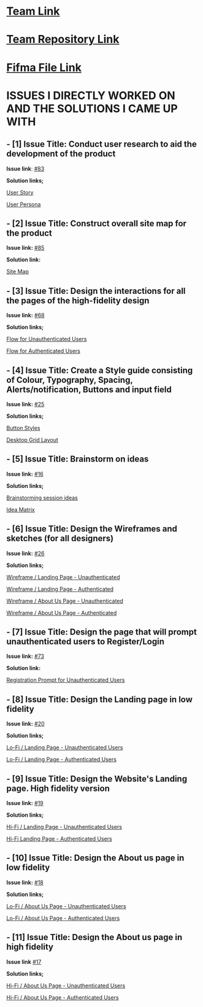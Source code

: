 # [Team Link](https://github.com/orgs/zuri-training/teams/team-100_animalib)
# [Team Repository Link](https://github.com/zuri-training/Team-100_AnimaLib)
# [Fifma File Link](https://www.figma.com/file/geVVxVXdwWMVx8BOCfASZV/Team-100_AnimaLib.?node-id=2712%3A29511)


# ISSUES I DIRECTLY WORKED ON AND THE SOLUTIONS I CAME UP WITH

## - [1] Issue Title: Conduct user research to aid the development of the product

**Issue link**: [#83](https://github.com/zuri-training/Team-100_AnimaLib/issues/83)

**Solution links;** 

[User Story](https://www.figma.com/file/VLaolzmNxT8lx7uBMsYVMz/Team-100_AnimaLib?node-id=2712%3A62896)

[User Persona](https://www.figma.com/file/VLaolzmNxT8lx7uBMsYVMz/Team-100_AnimaLib?node-id=2880%3A29147)


## - [2] Issue Title: Construct overall site map for the product

**Issue link:** [#85](https://github.com/zuri-training/Team-100_AnimaLib/issues/85) 

**Solution link:** 

[Site Map](https://www.figma.com/file/VLaolzmNxT8lx7uBMsYVMz/Team-100_AnimaLib?node-id=2730%3A47580)


## - [3] Issue Title: Design the interactions for all the pages of the high-fidelity design

**Issue link:** [#68](https://github.com/zuri-training/Team-100_AnimaLib/issues/68)

**Solution links;**

[Flow for Unauthenticated Users](https://www.figma.com/proto/VLaolzmNxT8lx7uBMsYVMz/Team-100_AnimaLib?node-id=2712%3A29511&viewport=704%2C167%2C0.02&scaling=scale-down&starting-point-node-id=2712%3A88887&show-proto-sidebar=1)

[Flow for Authenticated Users](https://www.figma.com/proto/VLaolzmNxT8lx7uBMsYVMz/Team-100_AnimaLib?node-id=2712%3A29511&viewport=704%2C167%2C0.02&scaling=scale-down&starting-point-node-id=2712%3A87770&show-proto-sidebar=1)


## - [4] Issue Title: Create a Style guide consisting of Colour, Typography, Spacing, Alerts/notification, Buttons and input field

**Issue link:** [#25](https://github.com/zuri-training/Team-100_AnimaLib/issues/25)

**Solution links;** 

[Button Styles](https://www.figma.com/file/VLaolzmNxT8lx7uBMsYVMz/Team-100_AnimaLib?node-id=146%3A2364)

[Desktop Grid Layout](https://www.figma.com/file/VLaolzmNxT8lx7uBMsYVMz/Team-100_AnimaLib?node-id=3524%3A19408)


## - [5] Issue Title: Brainstorm on ideas

**Issue link:** [#16](https://github.com/zuri-training/Team-100_AnimaLib/issues/16)

**Solution links;**

[Brainstorming session ideas](https://www.figma.com/file/VLaolzmNxT8lx7uBMsYVMz/Team-100_AnimaLib?node-id=2880%3A27332)

[Idea Matrix](https://www.figma.com/file/VLaolzmNxT8lx7uBMsYVMz/Team-100_AnimaLib?node-id=2730%3A47674)


## - [6] Issue Title: Design the Wireframes and sketches (for all designers)

**Issue link:** [#26](https://github.com/zuri-training/Team-100_AnimaLib/issues/26)

**Solution links;**

[Wireframe / Landing Page - Unauthenticated](https://www.figma.com/file/VLaolzmNxT8lx7uBMsYVMz/Team-100_AnimaLib?node-id=2882%3A25466)

[Wireframe / Landing Page - Authenticated](https://www.figma.com/file/VLaolzmNxT8lx7uBMsYVMz/Team-100_AnimaLib?node-id=2882%3A25336)

[Wireframe / About Us Page - Unauthenticated](https://www.figma.com/file/VLaolzmNxT8lx7uBMsYVMz/Team-100_AnimaLib?node-id=2882%3A25597)

[Wireframe / About Us Page - Authenticated](https://www.figma.com/file/VLaolzmNxT8lx7uBMsYVMz/Team-100_AnimaLib?node-id=2882%3A25723)


## - [7] Issue Title: Design the page that will prompt unauthenticated users to Register/Login

**Issue link:** [#73](https://github.com/zuri-training/Team-100_AnimaLib/issues/73)

**Solution link:** 

[Registration Prompt for Unauthenticated Users](https://www.figma.com/file/VLaolzmNxT8lx7uBMsYVMz/Team-100_AnimaLib?node-id=2849%3A31210)


## - [8] Issue Title: Design the Landing page in low fidelity

**Issue link:** [#20](https://github.com/zuri-training/Team-100_AnimaLib/issues/20)

**Solution links;**

[Lo-Fi / Landing Page - Unauthenticated Users](https://www.figma.com/file/VLaolzmNxT8lx7uBMsYVMz/Team-100_AnimaLib?node-id=2882%3A17964)

[Lo-Fi / Landing Page - Authenticated Users](https://www.figma.com/file/VLaolzmNxT8lx7uBMsYVMz/Team-100_AnimaLib?node-id=2882%3A18188)


## - [9] Issue Title: Design the Website's Landing page. High fidelity version

**Issue link:** [#19](https://github.com/zuri-training/Team-100_AnimaLib/issues/19)

**Solution links;**

[Hi-Fi / Landing Page - Unauthenticated Users](https://www.figma.com/file/VLaolzmNxT8lx7uBMsYVMz/Team-100_AnimaLib?node-id=2712%3A88887)

[Hi-Fi Landing Page - Authenticated Users](https://www.figma.com/file/VLaolzmNxT8lx7uBMsYVMz/Team-100_AnimaLib?node-id=2712%3A87770)


## - [10] Issue Title: Design the About us page in low fidelity

**Issue link:** [#18](https://github.com/zuri-training/Team-100_AnimaLib/issues/18)

**Solution links;** 

[Lo-Fi / About Us Page - Unauthenticated Users](https://www.figma.com/file/VLaolzmNxT8lx7uBMsYVMz/Team-100_AnimaLib?node-id=2882%3A18424)

[Lo-Fi / About Us Page - Authenticated Users](https://www.figma.com/file/VLaolzmNxT8lx7uBMsYVMz/Team-100_AnimaLib?node-id=2882%3A18549)


## - [11] Issue Title: Design the About us page in high fidelity

**Issue link** [#17](https://github.com/zuri-training/Team-100_AnimaLib/issues/17)

**Solution links;**

[Hi-Fi / About Us Page - Unauthenticated Users](https://www.figma.com/file/VLaolzmNxT8lx7uBMsYVMz/Team-100_AnimaLib?node-id=2712%3A92752)

[Hi-Fi / About Us Page - Authenticated Users](https://www.figma.com/file/VLaolzmNxT8lx7uBMsYVMz/Team-100_AnimaLib?node-id=2882%3A18549)
